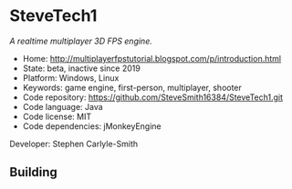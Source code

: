 # SteveTech1

_A realtime multiplayer 3D FPS engine._

- Home: http://multiplayerfpstutorial.blogspot.com/p/introduction.html
- State: beta, inactive since 2019
- Platform: Windows, Linux
- Keywords: game engine, first-person, multiplayer, shooter
- Code repository: https://github.com/SteveSmith16384/SteveTech1.git
- Code language: Java
- Code license: MIT
- Code dependencies: jMonkeyEngine

Developer: Stephen Carlyle-Smith

## Building
